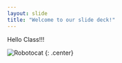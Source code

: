 ```yaml
---
layout: slide
title: "Welcome to our slide deck!"
---
```


Hello Class!!!

![Robotocat](https://octodex.github.com/images/Robotocat.png)
{: .center}
